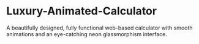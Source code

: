 # Luxury-Animated-Calculator
A beautifully designed, fully functional web-based calculator with smooth animations and an eye-catching neon glassmorphism interface.

